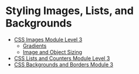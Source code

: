 # Styling Images, Lists, and Backgrounds

- [CSS Images Module Level 3](css_images_w3)
    - [Gradients][gradients_w3]
    - [Image and Object Sizing][image_sizing_w3] 
- [CSS Lists and Counters Module Level 3][css_lists_w3]
- [CSS Backgrounds and Borders Module 3][css_backgrounds_w3]

[css_images_w3]:https://www.w3.org/TR/css-images-3/#image-values
[gradients_w3]:https://www.w3.org/TR/css-images-3/#gradients
[image_sizing_w3]:https://www.w3.org/TR/css-images-3/#sizing
[css_lists_w3]:https://www.w3.org/TR/css-lists-3/#propdef-list-style-image
[css_backgrounds_w3]:https://www.w3.org/TR/css-backgrounds-3/#propdef-background-image

## 
